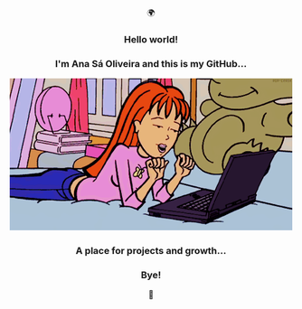 <div align="center">
<p>🌍</p>
<h3>Hello world!</h3>
<h3>I'm Ana Sá Oliveira and this is my GitHub...</h3>
  <p>
    <img src="anaso.gif" alt="Descrição da imagem" />
  </p>
<h3>A place for projects and growth...</h3>
<h3>Bye!</h3>
<p>🩷</p>
</div>
